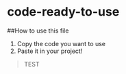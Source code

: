 # code-ready-to-use

##How to use this file

1. Copy the code you want to use
2. Paste it in your project!

> TEST
